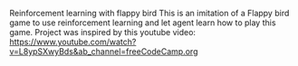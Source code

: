 Reinforcement learning with flappy bird
This is an imitation of a  Flappy bird game to use reinforcement learning and let agent learn how to play this game.
Project was inspired by this youtube video: https://www.youtube.com/watch?v=L8ypSXwyBds&ab_channel=freeCodeCamp.org
